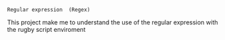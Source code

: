     Regular expression  (Regex)

This project make me to understand the use of the regular expression with the rugby script enviroment
